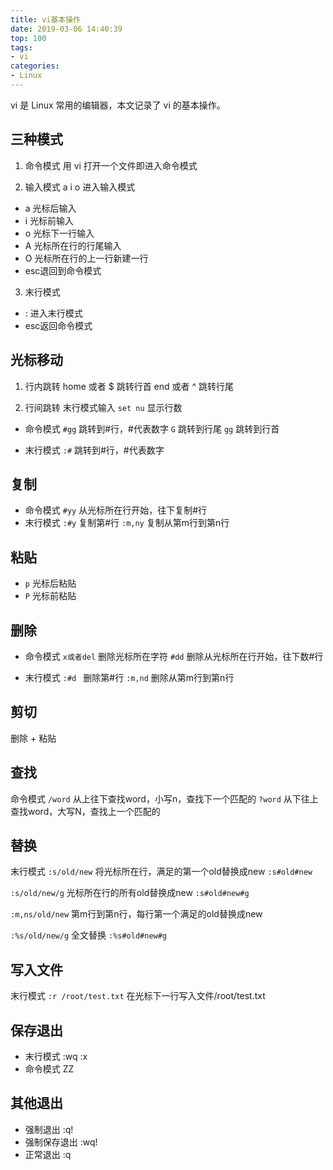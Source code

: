 ```yaml
---
title: vi基本操作
date: 2019-03-06 14:40:39
top: 100
tags:
- vi
categories:
- Linux
---
```

vi 是 Linux 常用的编辑器，本文记录了 vi 的基本操作。


## 三种模式

1. 命令模式
用 vi 打开一个文件即进入命令模式

2. 输入模式
a i o 进入输入模式
- a 光标后输入
- i 光标前输入
- o 光标下一行输入
- A 光标所在行的行尾输入
- O 光标所在行的上一行新建一行
- esc退回到命令模式

3. 末行模式
- : 进入末行模式
- esc返回命令模式

## 光标移动

1. 行内跳转
home 或者 $ 跳转行首
end 或者 ^ 跳转行尾

2. 行间跳转
末行模式输入 `set nu` 显示行数

  - 命令模式
    `#gg`     跳转到#行，#代表数字
    `G`       跳转到行尾
    `gg`      跳转到行首

  - 末行模式
    `:#`      跳转到#行，#代表数字

## 复制
  - 命令模式
    `#yy`       从光标所在行开始，往下复制#行
  - 末行模式
    `:#y`       复制第#行
    `:m,ny`     复制从第m行到第n行

## 粘贴
  - `p` 光标后粘贴
  - `P` 光标前粘贴

## 删除
  - 命令模式
    `x或者del`     删除光标所在字符
    `#dd`         删除从光标所在行开始，往下数#行

  - 末行模式
    `:#d `        删除第#行
    `:m,nd`       删除从第m行到第n行

## 剪切
  删除 + 粘贴     

## 查找
命令模式
  `/word` 从上往下查找word，小写n，查找下一个匹配的
  `?word` 从下往上查找word，大写N，查找上一个匹配的

## 替换
末行模式
  `:s/old/new`   将光标所在行，满足的第一个old替换成new
  `:s#old#new`  

  `:s/old/new/g` 光标所在行的所有old替换成new
  `:s#old#new#g`  

  `:m,ns/old/new` 第m行到第n行，每行第一个满足的old替换成new

  `:%s/old/new/g`   全文替换
  `:%s#old#new#g`

## 写入文件
末行模式
  `:r /root/test.txt` 在光标下一行写入文件/root/test.txt
## 保存退出
- 末行模式
  :wq
  :x
- 命令模式
  ZZ
  
## 其他退出
- 强制退出
  :q!
- 强制保存退出
  :wq!
- 正常退出
  :q
